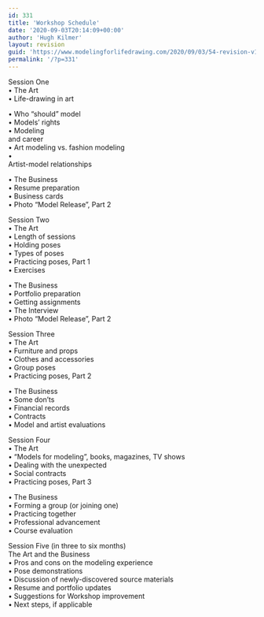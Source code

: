 ```yaml
---
id: 331
title: 'Workshop Schedule'
date: '2020-09-03T20:14:09+00:00'
author: 'Hugh Kilmer'
layout: revision
guid: 'https://www.modelingforlifedrawing.com/2020/09/03/54-revision-v1/'
permalink: '/?p=331'
---
```


Session One  
 • The Art  
 • Life-drawing in art  
   
• Who “should” model  
 • Models’ rights   
 • Modeling  
 and career  
 • Art modeling vs. fashion modeling  
 •   
Artist-model relationships  
  
 • The Business  
 • Resume preparation  
 • Business cards  
 • Photo “Model Release”, Part 2

Session Two  
 • The Art  
 • Length of sessions  
 • Holding poses  
 • Types of poses  
 • Practicing poses, Part 1  
 • Exercises

 • The Business  
 • Portfolio preparation   
 • Getting assignments  
 • The Interview  
 • Photo “Model Release”, Part 2

Session Three  
 • The Art  
 • Furniture and props  
 • Clothes and accessories  
 • Group poses  
 • Practicing poses, Part 2

 • The Business  
 • Some don’ts  
 • Financial records  
 • Contracts  
 • Model and artist evaluations

Session Four  
 • The Art  
 • “Models for modeling”, books, magazines, TV shows  
 • Dealing with the unexpected  
 • Social contracts  
 • Practicing poses, Part 3

 • The Business  
 • Forming a group (or joining one)  
 • Practicing together  
 • Professional advancement  
 • Course evaluation

Session Five (in three to six months)  
The Art and the Business  
 • Pros and cons on the modeling experience  
 • Pose demonstrations  
 • Discussion of newly-discovered source materials  
 • Resume and portfolio updates  
 • Suggestions for Workshop improvement  
 • Next steps, if applicable